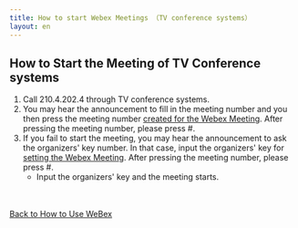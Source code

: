 ```yaml
---
title: How to start Webex Meetings （TV conference systems）
layout: en
---
```


## How to Start the Meeting of TV Conference systems
1. Call 210.4.202.4 through TV conference systems.
1. You may hear the announcement to fill in the meeting number and you then press the meeting number <a href="create_meeting" target="">created for the Webex Meeting</a>. After pressing the meeting number, please press #.
1.  If you fail to start the meeting, you may hear the announcement to ask the organizers' key number. In that case, input the organizers' key for <a href="create_meeting" target="">setting the Webex Meeting</a>. After pressing the meeting number, please press #.
	* Input the organizers' key and the meeting starts.


<br>
<br>
<a href="index" target="_blank">Back to How to Use WeBex</a>
